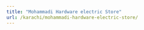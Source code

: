 ```yaml
---
title: "Mohammadi Hardware electric Store"
url: /karachi/mohammadi-hardware-electric-store/
---
```


